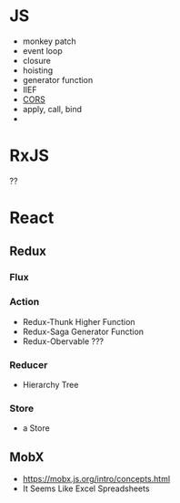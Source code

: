 # JS
- monkey patch
- event loop
- closure
- hoisting
- generator function
- IIEF
- [CORS](http://homoefficio.github.io/2015/07/21/Cross-Origin-Resource-Sharing/)
- apply, call, bind
- 

# RxJS
??

# React
## Redux
### Flux
### Action
- Redux-Thunk
Higher Function
- Redux-Saga 
Generator Function
- Redux-Obervable
???
### Reducer
- Hierarchy Tree
### Store
- a Store 

## MobX
- https://mobx.js.org/intro/concepts.html
- It Seems Like Excel Spreadsheets
